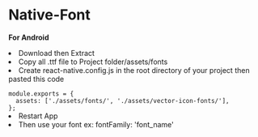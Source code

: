 # Native-Font

<b>For Android</b>
<li>Download then Extract</li>
<li>Copy all .ttf file to Project folder/assets/fonts</li>
<li>Create react-native.config.js in the root directory of your project then pasted this code</li>
<code>
module.exports = {
  assets: ['./assets/fonts/', './assets/vector-icon-fonts/'],
};
</code>
<li>Restart App</li>
<li>Then use your font ex: fontFamily: 'font_name'</li>

